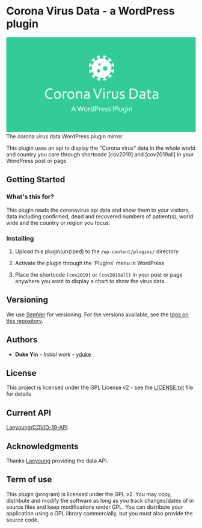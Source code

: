 # Corona Virus Data - a WordPress plugin
![Corona Virus Data](https://raw.githubusercontent.com/yduke/corona-virus-data/master/assets/corona-virus-data-wordpress-plugin.png)
The corona virus data WordPress plugin mirror.

This plugin uses an api to display the "Corona virus" data in the whole world and country you care through shortcode [cov2019] and [cov2019all] in your WordPress post or page.


## Getting Started

### What's this for?
This plugin reads the coronavirus api data and show them to your visitors, data including confirmed, dead and recovered numbers of patient(s), world wide and the country or region you focus.


### Installing

1. Upload this plugin(unziped) to the `/wp-content/plugins/` directory

1. Activate the plugin through the 'Plugins' menu in WordPress

1. Place the shortcode `[cov2019]` or  `[cov2019all]` in your post or page anywhere you want to display a chart to show the virus data.



## Versioning

We use [SemVer](http://semver.org/) for versioning. For the versions available, see the [tags on this repository](https://github.com/yduke/corona-virus-data/tags). 

## Authors

* **Duke Yin** - *Initial work* - [yduke](https://github.com/yduke)

## License

This project is licensed under the GPL License  v2 - see the [LICENSE.txt](LICENSE.txt) file for details

## Current API

[Laeyoung/COVID-19-API](https://github.com/Laeyoung/COVID-19-API)

## Acknowledgments

Thanks [Laeyoung](https://github.com/Laeyoung) providing the data API.

## Term of use
This plugin (program) is licensed under the GPL v2. You may copy, distribute and modify the software as long as you track changes/dates of in source files and keep modifications under GPL. You can distribute your application using a GPL library commercially, but you must also provide the source code. 
